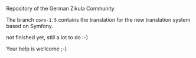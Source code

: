 Repository of the German Zikula Community

The branch ``core-1.5`` contains the translation for the new translation system based on Symfony.

not finished yet, still a lot to do :-)

Your help is wellcome ;-)
